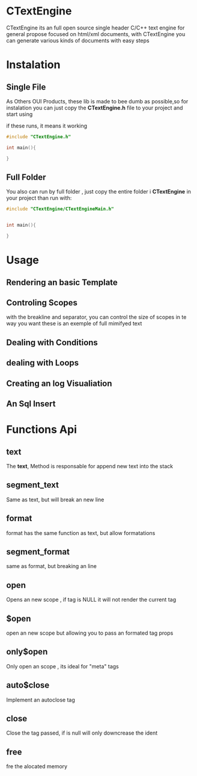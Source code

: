 # CTextEngine

CTextEngine its an full open source single header C/C++ text engine for general propose focused  on html/xml documents, with CTextEngine you can generate 
various kinds of documents with easy steps


# Instalation
## Single File
As Others OUI Products, these lib is made to bee dumb as possible,so for instalation
you can just copy the **CTextEngine.h** file  to your project and start using

if these runs, it means it working
~~~c
#include "CTextEngine.h"

int main(){

}
~~~


## Full Folder
You also can run by full folder , just copy the entire folder i **CTextEngine** in your project 
than run with:
~~~c
#include "CTextEngine/CTextEngineMain.h"


int main(){

}
~~~

# Usage 

## Rendering an basic Template 

<!--codeof:exemples/basic_template.c--->


## Controling Scopes
with the breakline and separator, you can control the size of scopes in te way you want
these is an exemple of full mimifyed text 

<!--codeof:exemples/scopes.c--->


## Dealing with Conditions 
<!--codeof:exemples/conditions.c--->

## dealing with Loops
<!--codeof:exemples/loops.c--->


## Creating an log Visualiation
<!--codeof:exemples/loog_system.c--->


## An Sql Insert 
<!-- codeof:exemples/insert_sql.c-->



# Functions Api

## text
The **text**, Method is responsable for append new text into the stack 
<!-- codeof:exemples/text.c-->


## segment_text
Same as text, but will break an new line 

<!-- codeof:exemples/segment_text.c-->


## format
format has the same function as text, but allow formatations 

<!-- codeof:exemples/format.c-->


## segment_format
same as format, but breaking an line 

<!-- codeof:exemples/segment_format.c-->


## open 
Opens an new scope , if tag is NULL it will not render the current tag 

<!-- codeof:exemples/open.c-->


## $open
open an new scope but allowing you to pass an formated tag props 

<!-- codeof:exemples/open_with_args.c-->

## only$open 
Only open an scope , its ideal for "meta" tags 
<!-- codeof:exemples/only_open_with_args.c.c-->

## auto$close 
Implement an autoclose tag 

<!-- codeof:exemples/autoclose.c-->


## close 
Close the tag passed, if is null will only downcrease the ident 

<!-- codeof:exemples/close.c-->


## free
fre the alocated memory
<!-- codeof:exemples/free.c-->
